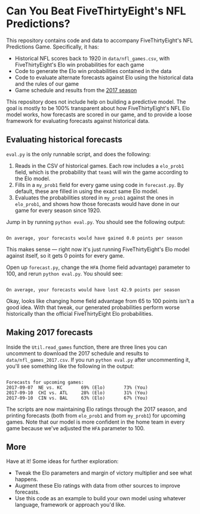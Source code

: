 # Can You Beat FiveThirtyEight's NFL Predictions?

This repository contains code and data to accompany FiveThirtyEight's NFL Predictions Game. Specifically, it has:

* Historical NFL scores back to 1920 in `data/nfl_games.csv`, with FiveThirtyEight's Elo win probabilities for each game
* Code to generate the Elo win probabilities contained in the data
* Code to evaluate alternate forecasts against Elo using the historical data and the rules of our game
* Game schedule and results from the [2017 season](https://projects.fivethirtyeight.com/nfl-api/2017/nfl_games_2017.csv)

This repository does not include help on building a predictive model. The goal is mostly to be 100% transparent about how FiveThirtyEight's NFL Elo model works, how forecasts are scored in our game, and to provide a loose framework for evaluating forecasts against historical data.

## Evaluating historical forecasts

`eval.py` is the only runnable script, and does the following:

1. Reads in the CSV of historical games. Each row includes a `elo_prob1` field, which is the probability that `team1` will win the game according to the Elo model.
2. Fills in a `my_prob1` field for every game using code in `forecast.py`. By default, these are filled in using the exact same Elo model.
3. Evaluates the probabilities stored in `my_prob1` against the ones in `elo_prob1`, and shows how those forecasts would have done in our game for every season since 1920.

Jump in by running `python eval.py`. You should see the following output:

```

On average, your forecasts would have gained 0.0 points per season

```

This makes sense — right now it's just running FiveThirtyEight's Elo model against itself, so it gets 0 points for every game.

Open up `forecast.py`, change the `HFA` (home field advantage) parameter to 100, and rerun `python eval.py`. You should see:

```

On average, your forecasts would have lost 42.9 points per season

```

Okay, looks like changing home field advantage from 65 to 100 points isn't a good idea. With that tweak, our generated probabilities perform worse historically than the official FiveThirtyEight Elo probabilities.

## Making 2017 forecasts

Inside the `Util.read_games` function, there are three lines you can uncomment to download the 2017 schedule and results to `data/nfl_games_2017.csv`. If you run `python eval.py` after uncommenting it, you'll see something like the following in the output:

```

Forecasts for upcoming games:
2017-09-07	NE vs. KC		69% (Elo)		73% (You)
2017-09-10	CHI vs. ATL		28% (Elo)		31% (You)
2017-09-10	CIN vs. BAL		63% (Elo)		67% (You)

```

The scripts are now maintaining Elo ratings through the 2017 season, and printing forecasts (both from `elo_prob1` and from `my_prob1`) for upcoming games. Note that our model is more confident in the home team in every game because we've adjusted the `HFA` parameter to 100.

## More

Have at it! Some ideas for further exploration:

* Tweak the Elo parameters and margin of victory multiplier and see what happens.
* Augment these Elo ratings with data from other sources to improve forecasts.
* Use this code as an example to build your own model using whatever language, framework or approach you'd like.